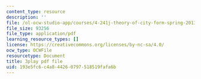 ```yaml
---
content_type: resource
description: ''
file: /ol-ocw-studio-app/courses/4-241j-theory-of-city-form-spring-2013/193e5fc6c4a844260797518519fafa6b_ayw-96xs-ag.pdf
file_size: 93256
file_type: application/pdf
learning_resource_types: []
license: https://creativecommons.org/licenses/by-nc-sa/4.0/
ocw_type: OCWFile
resourcetype: Document
title: 3play pdf file
uid: 193e5fc6-c4a8-4426-0797-518519fafa6b
---
```


